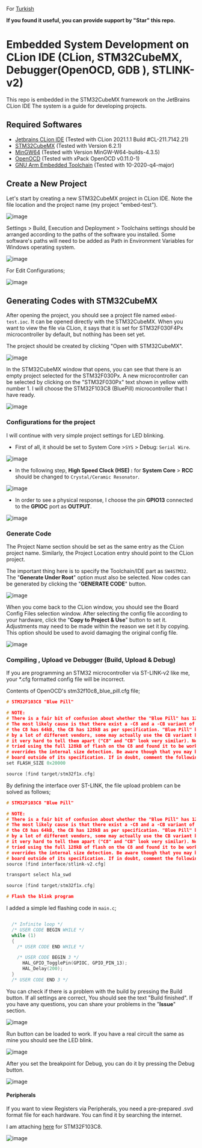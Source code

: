 For [Turkish](README-tr.md)

**If you found it useful, you can provide support by "Star" this repo.**

# Embedded System Development on CLion IDE (CLion, STM32CubeMX, Debugger(OpenOCD, GDB ), STLINK-v2)

This repo is embedded in the STM32CubeMX framework on the JetBrains CLion IDE
The system is a guide for developing projects.

## Required Softwares
- [Jetbrains CLion IDE](https://www.jetbrains.com/) (Tested with CLion 2021.1.1 Build #CL-211.7142.21)
- [STM32CubeMX](https://www.st.com/en/development-tools/stm32cubemx.html?sc=stm32cubemx) (Tested with Version 6.2.1)
- [MinGW64](http://mingw-w64.org/) (Tested with Version MinGW-W64-builds-4.3.5)
- [OpenOCD](http://openocd.org/) (Tested with xPack OpenOCD v0.11.0-1)
- [GNU Arm Embedded Toolchain](https://developer.arm.com/tools-and-software/open-source-software/developer-tools/gnu-toolchain/gnu-rm/downloads) (Tested with 10-2020-q4-major)


## Create a New Project

Let's start by creating a new STM32CubeMX project in CLion IDE. Note the file location and the project name (my project "embed-test").

![image](docs/imgs/project1.PNG)

Settings > Build, Execution and Deployment > Toolchains settings should be arranged according to the paths of the software you installed.
Some software's paths will need to be added as Path in Environment Variables for Windows operating system.

![image](docs/imgs/toolchains.PNG)

For Edit Configurations;

![image](docs/imgs/run-edit-conf.PNG)

## Generating Codes with STM32CubeMX

After opening the project, you should see a project file named ``embed-test.ioc``.
It can be opened directly with the STM32CubeMX.
When you want to view the file via CLion, it says that it is set for STM32F030F4Px microcontroller by default, but nothing has been set yet.

The project should be created by clicking "Open with STM32CubeMX".

![image](docs/imgs/project2.PNG)

In the STM32CubeMX window that opens, you can see that there is an empty project selected for the STM32F030Px. A new microcontroller can be selected by clicking on the "STM32F030Px" text shown in yellow with number 1.
I will choose the STM32F103C8 (BluePill) microcontroller that I have ready.


![image](docs/imgs/project3.PNG)

### Configurations for the project

I will continue with very simple project settings for LED blinking.

- First of all, it should be set to System Core >```SYS``` > Debug: ``Serial Wire``.

![image](docs/imgs/project4.PNG)

- In the following step, **High Speed ​​Clock (HSE) :** for **System Core** > **RCC** should be changed to ``Crystal/Ceramic Resonator``.

![image](docs/imgs/project5.PNG)

- In order to see a physical response, I choose the pin **GPIO13** connected to the **GPIOC** port as **OUTPUT**.

![image](docs/imgs/project6.PNG)

### Generate Code

The Project Name section should be set as the same entry as the CLion project name.
Similarly, the Project Location entry should point to the CLion project.

The important thing here is to specify the Toolchain/IDE part as ``SW4STM32``. The "**Generate Under Root**" option must also be selected.
Now codes can be generated by clicking the "**GENERATE CODE**" button.

![image](docs/imgs/project7.PNG)

When you come back to the CLion window, you should see the Board Config Files selection window.
After selecting the config file according to your hardware, click the "**Copy to Project & Use**" button to set it.
Adjustments may need to be made within the reason we set it by copying. This option should be used to avoid damaging the original config file.

![image](docs/imgs/project8.PNG)

### Compiling , Upload ve Debugger (Build, Upload & Debug)

If you are programming an STM32 microcontroller via ST-LINK-v2 like me, your *.cfg formatted config file will be incorrect.

Contents of OpenOCD's stm32f10c8_blue_pill.cfg file;
````c
# STM32F103C8 "Blue Pill"

# NOTE:
# There is a fair bit of confusion about whether the "Blue Pill" has 128kB or 64kB flash size.
# The most likely cause is that there exist a -C8 and a -CB variant of the STM32F103, where
# the C8 has 64kB, the CB has 128kB as per specification. "Blue Pill" boards are manufactured
# by a lot of different vendors, some may actually use the CB variant but from a cursory look
# it very hard to tell them apart ("C8" and "CB" look very similar). Nevertheless, people have
# tried using the full 128kB of flash on the C8 and found it to be working. Hence this board file
# overrides the internal size detection. Be aware though that you may be using you particular
# board outside of its specification. If in doubt, comment the following line.
set FLASH_SIZE 0x20000

source [find target/stm32f1x.cfg]
````

By defining the interface over ST-LINK, the file upload problem can be solved as follows;

````c
# STM32F103C8 "Blue Pill"

# NOTE:
# There is a fair bit of confusion about whether the "Blue Pill" has 128kB or 64kB flash size.
# The most likely cause is that there exist a -C8 and a -CB variant of the STM32F103, where
# the C8 has 64kB, the CB has 128kB as per specification. "Blue Pill" boards are manufactured
# by a lot of different vendors, some may actually use the CB variant but from a cursory look
# it very hard to tell them apart ("C8" and "CB" look very similar). Nevertheless, people have
# tried using the full 128kB of flash on the C8 and found it to be working. Hence this board file
# overrides the internal size detection. Be aware though that you may be using you particular
# board outside of its specification. If in doubt, comment the following line.
source [find interface/stlink-v2.cfg]

transport select hla_swd

source [find target/stm32f1x.cfg]

# Flash the blink program

````

I added a simple led flashing code in ```main.c```;

````c++

  /* Infinite loop */
  /* USER CODE BEGIN WHILE */
  while (1)
  {
    /* USER CODE END WHILE */

    /* USER CODE BEGIN 3 */
      HAL_GPIO_TogglePin(GPIOC, GPIO_PIN_13);
      HAL_Delay(200);
  }
  /* USER CODE END 3 */


````

You can check if there is a problem with the build by pressing the Build button. If all settings are correct,
You should see the text "Build finished". If you have any questions, you can share your problems in the "**Issue**" section.

![image](docs/imgs/project9.PNG)

Run button can be loaded to work. If you have a real circuit the same as mine you should see the LED blink.

![image](docs/imgs/project10.PNG)

After you set the breakpoint for Debug, you can do it by pressing the Debug button.

![image](docs/imgs/project11.PNG)

#### Peripherals

If you want to view Registers via Peripherals, you need a pre-prepared .svd format file for each hardware. 
You can find it by searching the internet.

I am attaching [here](STM32F103.svd) for STM32F103C8.

![image](docs/gifs/debugger.gif)